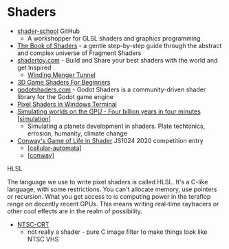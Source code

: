 Shaders
=======

* [shader-school](https://github.com/stackgl/shader-school) GitHub
    * A workshopper for GLSL shaders and graphics programming 
* [The Book of Shaders](https://thebookofshaders.com/) - a gentle step-by-step guide through the abstract and complex universe of Fragment Shaders
* [shadertoy.com](https://www.shadertoy.com/) - Build and Share your best shaders with the world and get Inspired
    * [Winding Menger Tunnel](https://www.shadertoy.com/view/4scXzn)
* [3D Game Shaders For Beginners](https://github.com/lettier/3d-game-shaders-for-beginners)
* [godotshaders.com](https://godotshaders.com/) - Godot Shaders is a community-driven shader library for the Godot game engine
* [Pixel Shaders in Windows Terminal](https://github.com/microsoft/terminal/tree/main/samples/PixelShaders)
* [Simulating worlds on the GPU - Four billion years in four minutes](https://davidar.io/post/sim-glsl) [[simulation]]
    * Simulating a planets development in shaders. Plate techtonics, errosion, humanity, climate change
* [Conway's Game of Life in Shader](https://js1024.fun/demos/2020#8) JS1024 2020 competition entry
    * [[cellular-automata]]
    * [[conway]]

HLSL

The language we use to write pixel shaders is called HLSL. It's a C-like language, with some restrictions. You can't allocate memory, use pointers or recursion. What you get access to is computing power in the teraflop range on decently recent GPUs. This means writing real-time raytracers or other cool effects are in the realm of possibility.

* [NTSC-CRT](https://github.com/LMP88959/NTSC-CRT)
    * not really a shader - pure C image filter to make things look like NTSC VHS


[//begin]: # "Autogenerated link references for markdown compatibility"
[simulation]: simulation.md "Simulation"
[cellular-automata]: cellular-automata.md "Cellular Automata"
[conway]: conway.md "Conways Game of Life"
[//end]: # "Autogenerated link references"